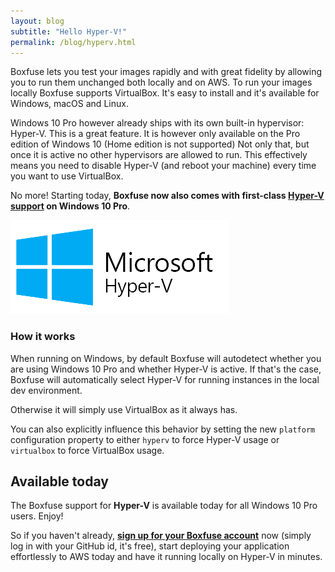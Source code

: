 ```yaml
---
layout: blog
subtitle: "Hello Hyper-V!"
permalink: /blog/hyperv.html
---
```

Boxfuse lets you test your images rapidly and with great fidelity by allowing you to run them unchanged both locally and
on AWS. To run your images locally Boxfuse supports VirtualBox. It's easy to install and it's available for Windows,
macOS and Linux.

Windows 10 Pro however already ships with its own built-in hypervisor: Hyper-V. This is a great feature. It is however
only available on the Pro edition of Windows 10 (Home edition is not supported)
Not only that, but once it is active no other hypervisors are allowed to run. This effectively means you need to disable Hyper-V (and reboot your machine)
every time you want to use VirtualBox.
 
No more! Starting today, **Boxfuse now also comes with first-class [Hyper-V support](/docs/hyperv) on Windows 10 Pro**.

![Hyper-V](/assets/img/hyperv.png)

### How it works

When running on Windows, by default Boxfuse will autodetect whether you are using Windows 10 Pro and whether Hyper-V is
active. If that's the case, Boxfuse will automatically select Hyper-V for running instances in the local dev environment.

Otherwise it will simply use VirtualBox as it always has.

You can also explicitly influence this behavior by setting the new `platform` configuration property to either
`hyperv` to force Hyper-V usage or `virtualbox` to force VirtualBox usage.

## Available today

The Boxfuse support for **Hyper-V** is available today for all Windows 10 Pro users. Enjoy!

So if you haven't already,
[**sign up for your Boxfuse account**](https://console.boxfuse.com) now (simply log in with your GitHub id, it's free),
start deploying your application effortlessly to AWS today and have it running locally on Hyper-V in minutes.